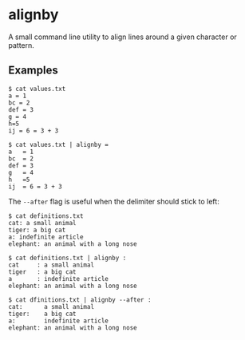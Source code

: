 # alignby

A small command line utility to align lines around a given character or pattern.

## Examples

```
$ cat values.txt
a = 1
bc = 2
def = 3
g = 4
h=5
ij = 6 = 3 + 3

$ cat values.txt | alignby =
a   = 1
bc  = 2
def = 3
g   = 4
h   =5
ij  = 6 = 3 + 3

```

The `--after` flag is useful when the delimiter should stick to left:

```
$ cat definitions.txt
cat: a small animal
tiger: a big cat
a: indefinite article
elephant: an animal with a long nose

$ cat definitions.txt | alignby :
cat     : a small animal
tiger   : a big cat
a       : indefinite article
elephant: an animal with a long nose

$ cat dfinitions.txt | alignby --after :
cat:      a small animal
tiger:    a big cat
a:        indefinite article
elephant: an animal with a long nose
```
